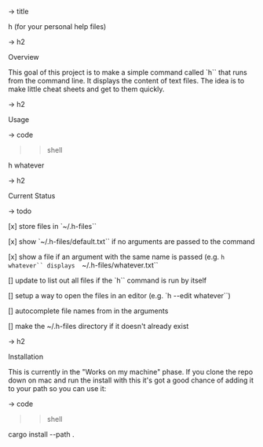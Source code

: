 -> title

h (for your personal help files)


-> h2

Overview

This goal of this project is to make a simple command
called `h`` that runs from the command line. It displays
the content of text files. The idea is to make 
little cheat sheets and get to them quickly.


-> h2

Usage


-> code
>> shell 

h whatever


-> h2

Current Status


-> todo 

[x] store files in `~/.h-files`` 

[x] show `~/.h-files/default.txt`` if no arguments
    are passed to the command

[x] show a file if an argument with the same name
    is passed (e.g. `h whatever`` displays 
    `~/.h-files/whatever.txt``

[] update to list out all files if the `h`` command is
   run by itself

[] setup a way to open the files in an editor
   (e.g. `h --edit whatever``)

[] autocomplete file names from in the arguments 

[] make the ~/.h-files directory if it doesn't 
   already exist


-> h2

Installation

This is currently in the "Works on my machine" 
phase. If you clone the repo down on mac and run 
the install with this it's got a good chance of 
adding it to your path so you can use it:

-> code
>> shell 

cargo install --path .



